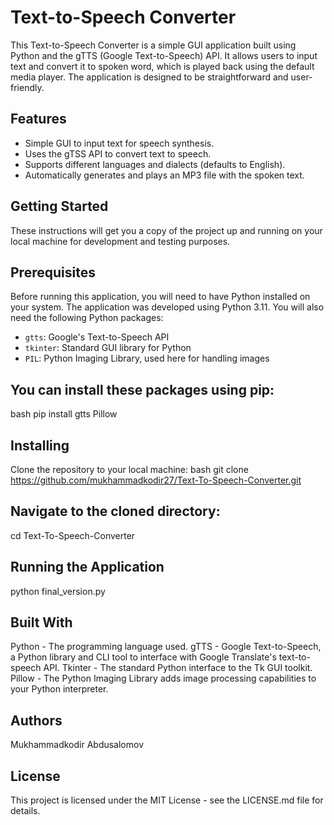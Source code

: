 # Text-to-Speech Converter

This Text-to-Speech Converter is a simple GUI application built using Python and the gTTS (Google Text-to-Speech) API. It allows users to input text and convert it to spoken word, which is played back using the default media player. The application is designed to be straightforward and user-friendly.

## Features

- Simple GUI to input text for speech synthesis.
- Uses the gTSS API to convert text to speech.
- Supports different languages and dialects (defaults to English).
- Automatically generates and plays an MP3 file with the spoken text.

## Getting Started

These instructions will get you a copy of the project up and running on your local machine for development and testing purposes.

## Prerequisites

Before running this application, you will need to have Python installed on your system. The application was developed using Python 3.11. You will also need the following Python packages:
- `gtts`: Google's Text-to-Speech API
- `tkinter`: Standard GUI library for Python
- `PIL`: Python Imaging Library, used here for handling images

## You can install these packages using pip:

bash
pip install gtts Pillow

## Installing
Clone the repository to your local machine:
bash
git clone https://github.com/mukhammadkodir27/Text-To-Speech-Converter.git

## Navigate to the cloned directory:
cd Text-To-Speech-Converter

## Running the Application
python final_version.py

## Built With
Python - The programming language used.
gTTS - Google Text-to-Speech, a Python library and CLI tool to interface with Google Translate's text-to-speech API.
Tkinter - The standard Python interface to the Tk GUI toolkit.
Pillow - The Python Imaging Library adds image processing capabilities to your Python interpreter.

## Authors
Mukhammadkodir Abdusalomov

## License
This project is licensed under the MIT License - see the LICENSE.md file for details.

